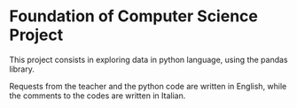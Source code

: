 # Foundation of Computer Science Project
This project consists in exploring data in python language, using the pandas library.

Requests from the teacher and the python code are written in English, while the comments to the codes are written in Italian.


